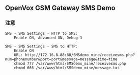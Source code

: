 
## OpenVox GSM Gateway SMS Demo

### 注意

	SMS - SMS Settings - HTTP to SMS:
		Enable ON, Advanced ON, Debug 1

	SMS - SMS Settings - SMS to HTTP:
		Enable ON
		URL: http://172.16.8.88:80/SMSdemo_mine/receivesms.php?num=phonenumber&port=port&message=message&time=time
		chmod 777 /var/www/html/SMSdemo_mine/receivesms.php
		chmod 666 /var/www/html/SMSdemo_mine/message.txt
